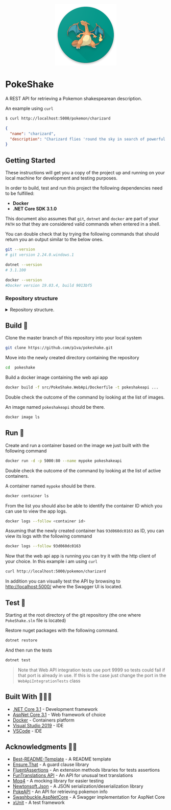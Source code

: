<p align="center">
  <img src="art/icon.png"/>
</p>

# PokeShake

A REST API for retrieving a Pokemon shakespearean description.

An example using `curl`

```sh
$ curl http://localhost:5000/pokemon/charizard
```
```json
{
  "name": "charizard",
  "description": "Charizard flies 'round the sky in search of powerful opponents. 't breathes fire of such most wondrous heat yond 't melts aught. However,  't nev'r turns its fiery breath on any opponent weaker than itself."
}
```

## Getting Started

These instructions will get you a copy of the project up and running on your local machine for development and testing purposes.

In order to build, test and run this project the following dependencies need to be fulfilled:
* **Docker**
* **.NET Core SDK 3.1.0**

This document also assumes that `git`, `dotnet` and `docker` are part of your `PATH` so that they are considered valid commands when entered in a shell. 

You can double check that by trying the following commands that should return you an output similar to the below ones.

```sh
git --version
# git version 2.24.0.windows.1
```

```sh
dotnet --version
# 3.1.100
```

```sh
docker --version
#Docker version 19.03.4, build 9013bf5
```

### Repository structure

<details>
<summary>Repository structure.</summary>
<p>

```sh
root
│   README.md
│   PokeShake.sln    
│
└───art
│   
└───src
│   │
│   └───PokeShake.DTO # Data transportation objects library
│   │
│   └───PokeShake.Services.Common # Common logic to all the services
│   │
│   └───PokeShake.Services.FunTranslations # FunTranslation service impl.
│   │
│   └───PokeShake.Services.PokeApi # PokeApi service impl.
│   │
│   └───PokeShake.Services.PokemonShakespeareanDescription # Shakespearean desc. impl.
│   │
│   └───PokeShake.PokeShake.WebApi # Web Api
│
└───tests
    │
    └───PokeShake.Tests # Misc test project
    │   │
    │   └─Integration
    │   │
    │   └─Unit
    │
    └───PokeShake.Services.FunTranslations.Tests # FunTranslations tests
    │   │
    │   └─Integration
    │   │
    │   └─Unit
    │
    └───PokeShake.Services.PokeApi.Tests # PokeApi tests
    │   │
    │   └─Integration
    │   │
    │   └─Unit
    │
    └───PokeShake.Services.PokemonShakespeareanDescription.Tests # Shakespearean desc tests
    │   │
    │   └─Integration
    │   │
    │   └─Unit
    │
    └───PokeShake.WebAPi.Tests # Web API tests
        │
        └─Integration
        │
        └─Unit

```
</p>
</details> 

## Build  🔨 

Clone the master branch of this repository into your local system

```sh
git clone https://github.com/p1va/pokeshake.git
```

Move into the newly created directory containing the repository

```sh
cd  pokeshake
```

Build a docker image containing the web api app

```sh
docker build -f src/PokeShake.WebApi/Dockerfile -t pokeshakeapi ...
```

Double check the outcome of the command by looking at the list of images.

An image named `pokeshakeapi` should be there.

```sh
docker image ls
```

## Run 🚀

Create and run a container based on the image we just built with the following command

```sh
docker run -d -p 5000:80 --name mypoke pokeshakeapi
```
Double check the outcome of the command by looking at the list of active containers. 

A container named `mypoke` should be there.

```sh
docker container ls
```

From the list you should also be able to identify the container ID which you can use to view the app logs.

```sh
docker logs --follow <container id>
```

Assuming that the newly created container has `93d060dc0163` as ID, you can view its logs with the following command

```sh
docker logs --follow 93d060dc0163
```

Now that the web api app is running you can try it with the http client of your choice.
In this example i am using `curl`

```sh
curl http://localhost:5000/pokemon/charizard
```

In addition you can visually test the API by browsing to [http://localhost:5000/](http://localhost:5000/) where the Swagger UI is located.


## Test 🔮

Starting at the root directory of the git repository (the one where `PokeShake.sln` file is located)

Restore nuget packages with the following command.

```sh
dotnet restore
```

And then run the tests

```sh
dotnet test
```

> Note that Web API integration tests use port 9999 so tests could fail if that port is already in use. If this is the case just change the port in the `WebApiIntegrationTests` class

## Built With 👨🏻‍💻
* [.NET Core 3.1](https://dotnet.microsoft.com/download) - Development framework
* [AspNet Core 3.1](https://github.com/aspnet/AspNetCore) - Web framework of choice
* [Docker](https://www.docker.com/) - Containers platform
* [Visual Studio 2019](https://visualstudio.microsoft.com/it/vs/?rr=https%3A%2F%2Fwww.google.com%2F) -  IDE
* [VSCode](https://code.visualstudio.com/) - IDE

## Acknowledgments 💪🏼

* [Best-README-Template](https://github.com/othneildrew/Best-README-Template) - A README template
* [Ensure.That](https://github.com/danielwertheim/Ensure.That) - A guard clause library
* [FluentAssertions](https://fluentassertions.com/) - An extension methods libraries for tests assertions
* [FunTranslations API](https://funtranslations.com/api/shakespeare) - An API for unusual text translations
* [Moq4](https://github.com/Moq/moq4) - A mocking library for easier testing
* [Newtonsoft.Json](https://github.com/JamesNK/Newtonsoft.Json) - A JSON serialization/deserialization library
* [PokeAPI](https://pokeapi.co) - An API for retrieving pokemon info
* [Swashbuckle.AspNetCore](https://github.com/domaindrivendev/Swashbuckle.AspNetCore) - A Swagger implementation for AspNet Core
* [xUnit](https://github.com/xunit/xunit) - A test framework
